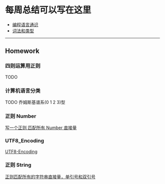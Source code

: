 # 每周总结可以写在这里

- [编程语言通识](./common.md)
- [词法和类型](./lexical-type.md)

---

## Homework

### 四则运算用正则

TODO

### 计算机语言分类

TODO
乔姆斯基谱系(0 1 2 3)型

### 正则 Number

[写一个正则 匹配所有 Number 直接量](./regNumber.js)

### UTF8_Encoding

[UTF8-Encoding](./utf8encoding.html)

### 正则 String

[正则匹配所有的字符串直接量，单引号和双引号](./regString.js)
